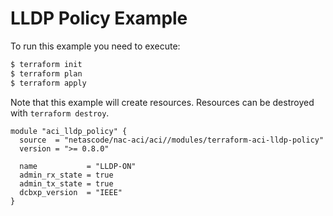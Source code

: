 <!-- BEGIN_TF_DOCS -->
# LLDP Policy Example

To run this example you need to execute:

```bash
$ terraform init
$ terraform plan
$ terraform apply
```

Note that this example will create resources. Resources can be destroyed with `terraform destroy`.

```hcl
module "aci_lldp_policy" {
  source  = "netascode/nac-aci/aci//modules/terraform-aci-lldp-policy"
  version = ">= 0.8.0"

  name           = "LLDP-ON"
  admin_rx_state = true
  admin_tx_state = true
  dcbxp_version  = "IEEE"
}
```
<!-- END_TF_DOCS -->